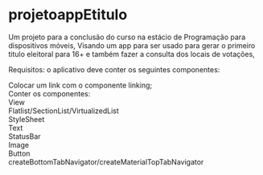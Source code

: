 # projetoappEtitulo
Um projeto para a conclusão do curso na estácio de Programação para dispositivos móveis, Visando um app para ser usado para gerar o primeiro titulo eleitoral para 16+ e também fazer a consulta dos locais de votações,

Requisitos:
o aplicativo deve conter os seguintes componentes:	

Colocar um link com o componente linking;	
Conter os componentes:		
View		
Flatlist/SectionList/VirtualizedList		
StyleSheet		
Text		
StatusBar		
Image		
Button		
createBottomTabNavigator/createMaterialTopTabNavigator
